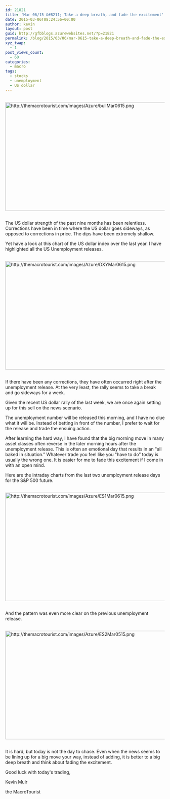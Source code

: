 ```yaml
---
id: 21821
title: 'Mar 06/15 &#8211; Take a deep breath, and fade the excitement'
date: 2015-03-06T08:24:56+00:00
author: kevin
layout: post
guid: http://gfbblogs.azurewebsites.net/?p=21821
permalink: /blog/2015/03/06/mar-0615-take-a-deep-breath-and-fade-the-excitement/
xyz_twap:
  - 1
post_views_count:
  - 60
categories:
  - macro
tags:
  - stocks
  - unemployment
  - US dollar
---
```


  <img src="http://themacrotourist.com/images/Azure/bullMar0615.png" alt="http://themacrotourist.com/images/Azure/bullMar0615.png" style="margin:30px auto;display:block;" width="600" height="342">

The US dollar strength of the past nine months has been relentless. Corrections have been in time where the US dollar goes sideways, as opposed to corrections in price. The dips have been extremely shallow.

Yet have a look at this chart of the US dollar index over the last year. I have highlighted all the US Unemployment releases.


  <img src="http://themacrotourist.com/images/Azure/DXYMar0615.png" alt="http://themacrotourist.com/images/Azure/DXYMar0615.png" style="margin:30px auto;display:block;" width="600" height="342">

If there have been any corrections, they have often occurred right after the unemployment release. At the very least, the rally seems to take a break and go sideways for a week.

Given the recent US dollar rally of the last week, we are once again setting up for this sell on the news scenario.

The unemployment number will be released this morning, and I have no clue what it will be. Instead of betting in front of the number, I prefer to wait for the release and trade the ensuing action.

After learning the hard way, I have found that the big morning move in many asset classes often reverse in the later morning hours after the unemployment release. This is often an emotional day that results in an "all baked in situation.” Whatever trade you feel like you "have to do” today is usually the wrong one. It is easier for me to fade this excitement if I come in with an open mind.

Here are the intraday charts from the last two unemployment release days for the S&P 500 future.


  <img src="http://themacrotourist.com/images/Azure/ES1Mar0615.png" alt="http://themacrotourist.com/images/Azure/ES1Mar0615.png" style="margin:30px auto;display:block;" width="600" height="342">

And the pattern was even more clear on the previous unemployment release.


  <img src="http://themacrotourist.com/images/Azure/ES2Mar0515.png" alt="http://themacrotourist.com/images/Azure/ES2Mar0515.png" style="margin:30px auto;display:block;" width="600" height="342">

It is hard, but today is not the day to chase. Even when the news seems to be lining up for a big move your way, instead of adding, it is better to a big deep breath and think about fading the excitement.

Good luck with today's trading,
  
Kevin Muir
  
the MacroTourist


